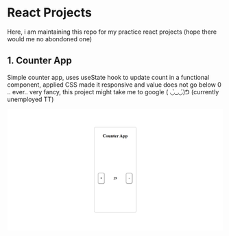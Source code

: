 # React Projects
Here, i am maintaining this repo for my practice react projects (hope there would me no abondoned one)

## 1. Counter App
Simple counter app, uses useState hook to update count in a functional component, applied CSS made it responsive
and value does not go below 0 .. ever.. very fancy, this project might take me to google ( ◡̀_◡́)ᕤ (currently unemployed TT)

![Counter App](./images/counter.png)